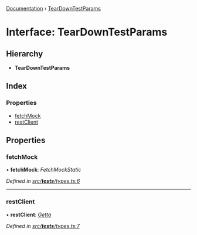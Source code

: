 [Documentation](../README.md) › [TearDownTestParams](teardowntestparams.md)

# Interface: TearDownTestParams

## Hierarchy

* **TearDownTestParams**

## Index

### Properties

* [fetchMock](teardowntestparams.md#fetchmock)
* [restClient](teardowntestparams.md#restclient)

## Properties

###  fetchMock

• **fetchMock**: *FetchMockStatic*

*Defined in [src/__tests__/types.ts:6](https://github.com/badbatch/getta/blob/23f007c/src/__tests__/types.ts#L6)*

___

###  restClient

• **restClient**: *[Getta](../classes/getta.md)*

*Defined in [src/__tests__/types.ts:7](https://github.com/badbatch/getta/blob/23f007c/src/__tests__/types.ts#L7)*
